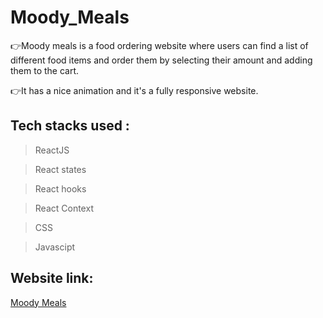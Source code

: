 # Moody_Meals

👉Moody meals is a food ordering website where users can find a list of different food items and order them by selecting their amount and adding them to the cart. 

👉It has a nice animation and it's a fully responsive website.

## Tech stacks used :
>ReactJS

>React states 

>React hooks

>React Context

>CSS 

>Javascipt

## Website link:

[Moody Meals](https://moodymeals.netlify.app/)


